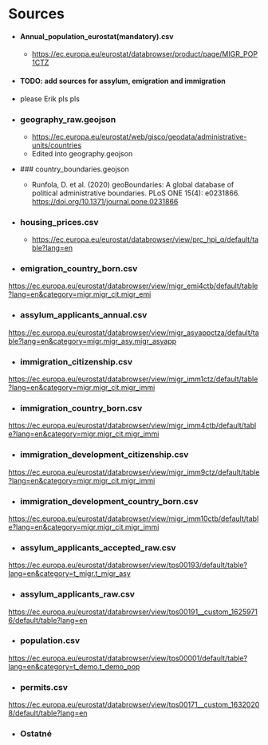 # Sources
- #### Annual_population_eurostat(mandatory).csv
  - https://ec.europa.eu/eurostat/databrowser/product/page/MIGR_POP1CTZ
- #### TODO: add sources for assylum, emigration and immigration
- please Erik pls pls
- ### geography_raw.geojson
  - https://ec.europa.eu/eurostat/web/gisco/geodata/administrative-units/countries
  - Edited into geography.geojson
- ### country_boundaries.geojson
  - Runfola, D. et al. (2020) geoBoundaries: A global database of political administrative boundaries. PLoS ONE 15(4): e0231866. https://doi.org/10.1371/journal.pone.0231866

- ### housing_prices.csv
  - https://ec.europa.eu/eurostat/databrowser/view/prc_hpi_q/default/table?lang=en

- ### emigration_country_born.csv
https://ec.europa.eu/eurostat/databrowser/view/migr_emi4ctb/default/table?lang=en&category=migr.migr_cit.migr_emi

- ### assylum_applicants_annual.csv
https://ec.europa.eu/eurostat/databrowser/view/migr_asyappctza/default/table?lang=en&category=migr.migr_asy.migr_asyapp

- ### immigration_citizenship.csv
https://ec.europa.eu/eurostat/databrowser/view/migr_imm1ctz/default/table?lang=en&category=migr.migr_cit.migr_immi

- ### immigration_country_born.csv
https://ec.europa.eu/eurostat/databrowser/view/migr_imm4ctb/default/table?lang=en&category=migr.migr_cit.migr_immi

- ### immigration_development_citizenship.csv
https://ec.europa.eu/eurostat/databrowser/view/migr_imm9ctz/default/table?lang=en&category=migr.migr_cit.migr_immi

- ### immigration_development_country_born.csv
https://ec.europa.eu/eurostat/databrowser/view/migr_imm10ctb/default/table?lang=en&category=migr.migr_cit.migr_immi

- ### assylum_applicants_accepted_raw.csv
https://ec.europa.eu/eurostat/databrowser/view/tps00193/default/table?lang=en&category=t_migr.t_migr_asy

- ### assylum_applicants_raw.csv
https://ec.europa.eu/eurostat/databrowser/view/tps00191__custom_16259716/default/table?lang=en

- ### population.csv
https://ec.europa.eu/eurostat/databrowser/view/tps00001/default/table?lang=en&category=t_demo.t_demo_pop

- ### permits.csv
https://ec.europa.eu/eurostat/databrowser/view/tps00171__custom_16320208/default/table?lang=en

- ### Ostatné
